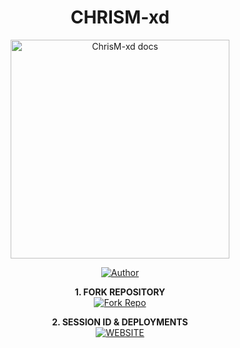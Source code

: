 <h1 align="center">CHRISM-xd</h1>

<p align="center">
  <a href="https://github.com/Chimbiko-xd/ChrisM-xd">
    <img alt="ChrisM-xd docs" height="350" src="https://i.ibb.co/nqsBcMDG/Xploader5.jpg">
  </a>
</p>
    
</a>
</p>
<p align="center">
<a href="https://github.com/blue-Xploit"><img title="Author" src="https://img.shields.io/badge/Chris-X-darkblue?style=for-the-badge&logo=whatsapp"></a>
<p/>

<p align="center">
    <strong>1. FORK REPOSITORY</strong>
  <br>
    <a href="https://github.com/Blue-Xploit/Lite_Chris-X/fork" target="_blank">
        <img alt="Fork Repo" src="https://img.shields.io/badge/Fork%20Repo-100000?style=for-the-badge&logo=scan&logoColor=green&labelColor=darkblue&color=darkblue"/>
    </a>
</p>

<p align="center">
    <strong>2. SESSION ID & DEPLOYMENTS</strong>
    <br>
    <a href="https://litechris-xbot.vercel.app/" target="_blank">
        <img alt="WEBSITE" src="https://img.shields.io/badge/Let%27s_Go-100000?style=for-the-badge&logo=scan&logoColor=green&labelColor=darkblue&color=darkblue"/>
    </a>
</p>
